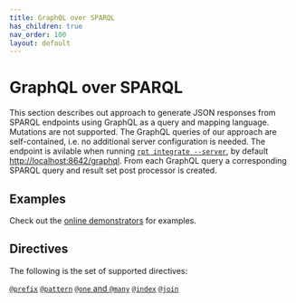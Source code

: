 ```yaml
---
title: GraphQL over SPARQL
has_children: true
nav_order: 100
layout: default
---
```


# GraphQL over SPARQL

This section describes out approach to generate JSON responses from SPARQL endpoints using GraphQL as a query and mapping language.
Mutations are not supported.
The GraphQL queries of our approach are self-contained, i.e. no additional server configuration is needed. The endpoint is avilable when running [`rpt integrate --server`](../integrate), by default [http://localhost:8642/graphql](http://localhost:8642/graphql).
From each GraphQL query a corresponding SPARQL query and result set post processor is created.

## Examples

Check out the [online demonstrators](demo) for examples.

## Directives

The following is the set of supported directives:

[`@prefix`](reference/prefix) [`@pattern`](reference/pattern) [`@one` and `@many`](reference/one-and-many) [`@index`](reference/index-directive) [`@join`](reference/join)
